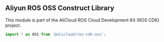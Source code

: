 ## Aliyun ROS OSS Construct Library

This module is part of the AliCloud ROS Cloud Development Kit (ROS CDK) project.

```python
import * as OSS from '@alicloud/ros-cdk-oss';
```

